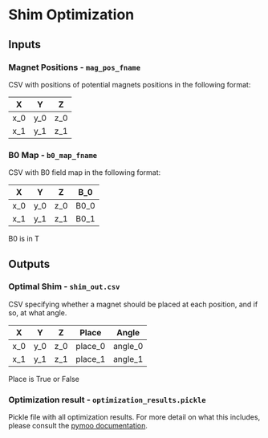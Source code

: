 # Shim Optimization

## Inputs

### Magnet Positions - `mag_pos_fname`

CSV with positions of potential magnets positions in the following format:

| X   | Y   | Z   |
|-----|-----|-----|
| x_0 | y_0 | z_0 |
| x_1 | y_1 | z_1 |

### B0 Map - `b0_map_fname`

CSV with B0 field map in the following format:

| X   | Y   | Z   | B_0  |
|-----|-----|-----|------|
| x_0 | y_0 | z_0 | B0_0 |
| x_1 | y_1 | z_1 | B0_1 |

B0 is in T

## Outputs

### Optimal Shim - `shim_out.csv`

CSV specifying whether a magnet should be placed at each position, and if so, at what angle.

| X   | Y   | Z   | Place   | Angle   |
|-----|-----|-----|---------|---------|
| x_0 | y_0 | z_0 | place_0 | angle_0 |
| x_1 | y_1 | z_1 | place_1 | angle_1 |

Place is True or False

### Optimization result - `optimization_results.pickle`

Pickle file with all optimization results. For more detail on what this includes, please consult the [pymoo documentation](https://pymoo.org/interface/result.html?highlight=results).
